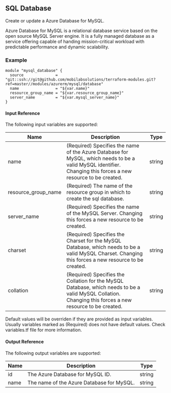 ## SQL Database
Create or update a Azure Database for MySQL.

Azure Database for MySQL is a relational database service based on the open source MySQL Server engine. It is a fully managed database as a service offering capable of handing mission-critical workload with predictable performance and dynamic scalability. 

### Example
```hcl
module "mysql_database" {
  source              = "git::ssh://git@github.com/mobilabsolutions/terraform-modules.git?ref=master//modules/azurerm/mysql/database"
  name                = "${var.name}"
  resource_group_name = "${var.resource_group_name}"
  server_name         = "${var.mysql_server_name}"
}
```

#### Input Reference
The following input variables are supported:

Name | Description | Type 
----------------- | --------- | -------- 
name  | (Required) Specifies the name of the Azure Database for MySQL, which needs to be a valid MySQL identifier. Changing this forces a new resource to be created. | string 
resource_group_name | (Required) The name of the resource group in which to create the sql database. | string
server_name | (Required) Specifies the name of the MySQL Server. Changing this forces a new resource to be created. | string
charset | (Required) Specifies the Charset for the MySQL Database, which needs to be a valid MySQL Charset. Changing this forces a new resource to be created. | string
collation | (Required) Specifies the Collation for the MySQL Database, which needs to be a valid MySQL Collation. Changing this forces a new resource to be created. | string

Default values will be overriden if they are provided as input variables. Usually variables marked as (Required) does not have default values. Check variables.tf file for more information.

#### Output Reference
The following output variables are supported:

Name | Description | Type
----------------- | --------- | --------
id | The Azure Database for MySQL ID. | string
name | The name of the Azure Database for MySQL. | string
